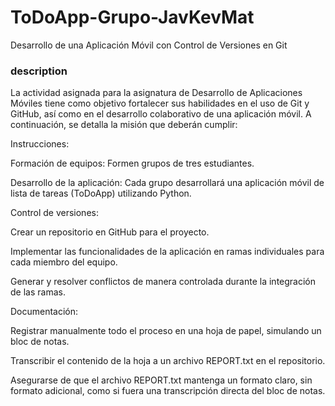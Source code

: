 # ToDoApp-Grupo-JavKevMat
Desarrollo de una Aplicación Móvil con Control de Versiones en Git 
### description

La actividad asignada para la asignatura de Desarrollo de Aplicaciones Móviles tiene como objetivo fortalecer sus habilidades en el uso de Git y GitHub, así como en el desarrollo colaborativo de una aplicación móvil. A continuación, se detalla la misión que deberán cumplir: 

Instrucciones: 

Formación de equipos: Formen grupos de tres estudiantes. 

Desarrollo de la aplicación: Cada grupo desarrollará una aplicación móvil de lista de tareas (ToDoApp) utilizando Python. 

Control de versiones:  

Crear un repositorio en GitHub para el proyecto. 

Implementar las funcionalidades de la aplicación en ramas individuales para cada miembro del equipo. 

Generar y resolver conflictos de manera controlada durante la integración de las ramas. 

Documentación:  

Registrar manualmente todo el proceso en una hoja de papel, simulando un bloc de notas. 

Transcribir el contenido de la hoja a un archivo REPORT.txt en el repositorio. 

Asegurarse de que el archivo REPORT.txt mantenga un formato claro, sin formato adicional, como si fuera una transcripción directa del bloc de notas. 

